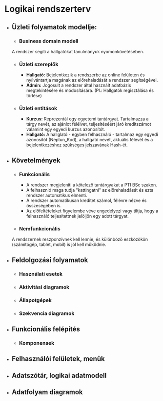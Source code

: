 # Logikai rendszerterv
- ## Üzleti folyamatok modellje:
    - ### Business domain modell
    A rendszer segíti a hallgatókat tanulmányuk nyomonkövetésében.
    - ### Üzleti szereplők
        - **Hallgató:** Bejelentkezik a rendszerbe az online felületen és nyílvántartja magának az előrehaladását a rendszer segítségével.
        - **Admin:** Jogosult a rendszer által használt adatbázis  megtekintésére és módosítására. (Pl.: Hallgatók regisztálása és törlése)
    - ### Üzleti entitások
        - **Kurzus:** Reprezentál egy egyetemi tantárgyat. Tartalmazza a tárgy nevét, az ajánlot félélvet, teljesítéséért járó kreditszámot valamint egy egyedi kurzus azonosítót.
        - **Hallgató:** A hallglató - egyben felhasználó - tartalmaz egy egyedi azonosítót (Neptun_Kód), a hallgató nevét, aktuális félévét és a bejelentkezéshez szükséges jelszavának Hash-ét.
- ## Követelmények
    - ### Funkcionális
        - A rendszer megjeleníti a kötelező tantárgyakat a PTI BSc szakon.
        - A felhasznló maga tudja "kattingatni" az előrehaladását és ezta  rendszer automatikus elmenti.
        - A rendszer automatikusan kreditet számol, félévre nézve és összeségében is.
        - Az előfeltételeket figyelembe véve engedélyezi vagy tíltja, hogy a felhasználó teljesítettnek jelöljön egy adott tárgyat.
    - ### Nemfunkcionális
    A rendszernek reszponzívnek kell lennie, és különböző eszközökön (számítógép, tablet, mobil) is jól kell működnie.
- ## Feldolgozási folyamatok
    - ### Használati esetek
    - ### Aktivitási diagramok
    - ### Állapotgépek
    - ### Szekvencia diagramok
- ## Funkcionális felépítés
    - ### Komponensek
- ## Felhasználói felületek, menük
- ## Adatszótár, logikai adatmodell
- ## Adatfolyam diagramok